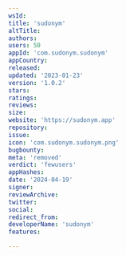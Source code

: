 ```yaml
---
wsId: 
title: 'sudonym'
altTitle: 
authors: 
users: 50
appId: 'com.sudonym.sudonym'
appCountry: 
released: 
updated: '2023-01-23'
version: '1.0.2'
stars: 
ratings: 
reviews: 
size: 
website: 'https://sudonym.app'
repository: 
issue: 
icon: 'com.sudonym.sudonym.png'
bugbounty: 
meta: 'removed'
verdict: 'fewusers'
appHashes: 
date: '2024-04-19'
signer: 
reviewArchive: 
twitter: 
social: 
redirect_from: 
developerName: 'sudonym'
features: 

---
```


